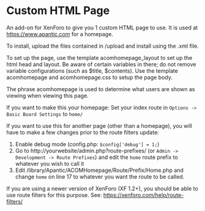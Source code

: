 # Custom HTML Page

An add-on for XenForo to give you 1 custom HTML page to use. It is used at https://www.apantic.com for a homepage.

To install, upload the files contained in /upload and install using the .xml file.

To set up the page, use the template acomhomepage_layout to set up the html head and layout. Be aware of certain variables in there; do not remove variable configurations (such as $title, $contents). Use the template acomhomepage and acomhomepage.css to setup the page body.

The phrase acomhomepage is used to determine what users are shown as viewing when viewing this page.

If you want to make this your homepage: Set your index route in `Options -> Basic Board Settings` to `home/`

If you want to use this for another page (other than a homepage), you will have to make a few changes prior to the route filters update:
1. Enable debug mode (config.php: `$config['debug'] = 1;`)
2. Go to http://yourwebsite/admin.php?route-prefixes/ (or `Admin -> Development -> Route Prefixes`) and edit the `home` route prefix to whatever you wish to call it
3. Edit /library/Apantic/ACOMHomepage/Route/Prefix/Home.php and change `home` on line 17 to whatever you want the route to be called.

If you are using a newer version of XenForo (XF 1.2+), you should be able to use route filters for this purpose. See: https://xenforo.com/help/route-filters/
